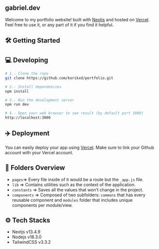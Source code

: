 <!-- ![](https://i.imgur.com/something.png) -->

<!-- Modify name depending on the domain -->

## gabriel.dev

Welcome to my portfolio website! built with [Nextjs](https://nextjs.org/) and hosted on [Vercel](https://vercel.com).
Feel free to use it, or any part of it if you find it helpful.

## 🛠 Getting Started

## 💻 Developing

```bash
# 1.- Clone the repo
git clone https://github.com/korikxd/portfolio.git

# 2.- Install dependencies
npm install

# 3.- Run the development server
npm run dev

# 4.- Open your web browser to see result (by default port 3000)
http://localhost:3000

```

## ✈️ Deployment

You can easily deploy your app using [Vercel](https://nextjs.org/learn/basics/deploying-nextjs-app/deploy). Make sure to
link your Github account with your Vercel account.

## 📌 Folders Overview

- `pages`=> Every file inside of it would be a route but the `_app.js` file.
- `lib` => Contains utilities such as the context of the application.
- `constants` => Saves all the values that won't change in the project.
- `components` => Composed of two subfolders: `commons` that has every reusable component and `modules` folder that
  includes unique components per module/view.

## ⚙ Tech Stacks

- Nextjs v13.4.9
- Nodejs v18.3.0
- TailwindCSS v3.3.2
